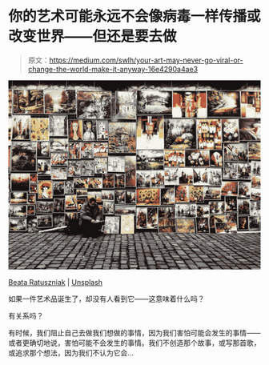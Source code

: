 # 你的艺术可能永远不会像病毒一样传播或改变世界——但还是要去做

> 原文：<https://medium.com/swlh/your-art-may-never-go-viral-or-change-the-world-make-it-anyway-16e4290a4ae3>

![](img/940ffcea579590518aaef3a95e89ebf9.png)

[Beata Ratuszniak](https://unsplash.com/@beataratuszniak) | [Unsplash](http://unsplash.com)

如果一件艺术品诞生了，却没有人看到它——这意味着什么吗？

有关系吗？

有时候，我们阻止自己去做我们想做的事情，因为我们害怕可能会发生的事情——或者更确切地说，害怕可能不会发生的事情。我们不创造那个故事，或写那首歌，或追求那个想法，因为我们不认为它会…